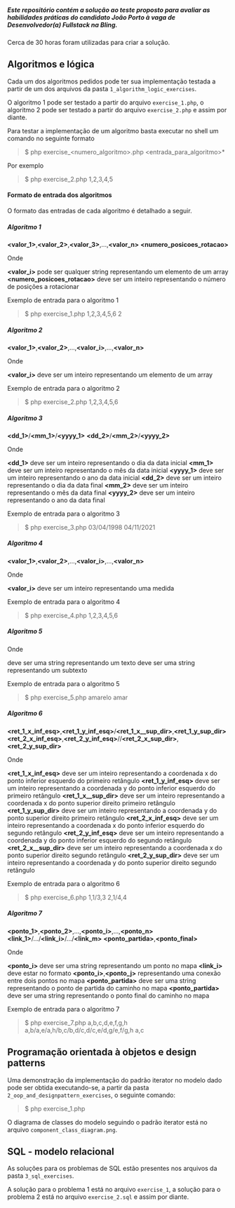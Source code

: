 ##### Este repositório contém a solução ao teste proposto para avaliar as habilidades práticas do candidato João Porto à vaga de Desenvolvedor(a) Fullstack na Bling.

Cerca de 30 horas foram utilizadas para criar a solução.

## Algoritmos e lógica

Cada um dos algoritmos pedidos pode ter sua implementação testada a partir de um dos arquivos da pasta `1_algorithm_logic_exercises`.

O algoritmo 1 pode ser testado a partir do arquivo `exercise_1.php`, o algoritmo 2 pode ser testado a partir do arquivo `exercise_2.php` e assim por diante.

Para testar a implementação de um algoritmo basta executar no shell um comando no seguinte formato

> $ php exercise_<numero_algoritmo>.php <entrada_para_algoritmo>*

Por exemplo

> $ php exercise_2.php 1,2,3,4,5

#### Formato de entrada dos algoritmos

O formato das entradas de cada algoritmo é detalhado a seguir.

##### Algoritmo 1

**<valor_1>**,**<valor_2>**,**<valor_3>**,...,**<valor_n>** **<numero_posicoes_rotacao>**

Onde

**<valor_i>** pode ser qualquer string representando um elemento de um array
**<numero_posicoes_rotacao>** deve ser um inteiro representando o número de posições a rotacionar

Exemplo de entrada para o algoritmo 1

> $ php exercise_1.php 1,2,3,4,5,6 2

##### Algoritmo 2

**<valor_1>**,**<valor_2>**,...,**<valor_i>**,...,**<valor_n>**

Onde

**<valor_i>** deve ser um inteiro representando um elemento de um array

Exemplo de entrada para o algoritmo 2

> $ php exercise_2.php 1,2,3,4,5,6

##### Algoritmo 3

**<dd_1>**/**<mm_1>**/**<yyyy_1>** **<dd_2>**/**<mm_2>**/**<yyyy_2>**

Onde

**<dd_1>** deve ser um inteiro representando o dia da data inicial
**<mm_1>** deve ser um inteiro representando o mês da data inicial
**<yyyy_1>** deve ser um inteiro representando o ano da data inicial
**<dd_2>** deve ser um inteiro representando o dia da data final
**<mm_2>** deve ser um inteiro representando o mês da data final
**<yyyy_2>** deve ser um inteiro representando o ano da data final

Exemplo de entrada para o algoritmo 3

> $ php exercise_3.php 03/04/1998 04/11/2021

##### Algoritmo 4

**<valor_1>**,**<valor_2>**,...,**<valor_i>**,...,**<valor_n>**

Onde

**<valor_i>** deve ser um inteiro representando uma medida

Exemplo de entrada para o algoritmo 4

> $ php exercise_4.php 1,2,3,4,5,6

##### Algoritmo 5

**<string>** **<substring>**

Onde

**<string>** deve ser uma string representando um texto
**<substring>** deve ser uma string representando um subtexto

Exemplo de entrada para o algoritmo 5

> $ php exercise_5.php amarelo amar

##### Algoritmo 6

**<ret_1_x_inf_esq>**,**<ret_1_y_inf_esq>**/**<ret_1_x__sup_dir>**,**<ret_1_y_sup_dir>** **<ret_2_x_inf_esq>**,**<ret_2_y_inf_esq>**//**<ret_2_x_sup_dir>**,**<ret_2_y_sup_dir>**

Onde

**<ret_1_x_inf_esq>** deve ser um inteiro representando a coordenada x do ponto inferior esquerdo do primeiro retângulo
**<ret_1_y_inf_esq>** deve ser um inteiro representando a coordenada y do ponto inferior esquerdo do primeiro retângulo
**<ret_1_x__sup_dir>** deve ser um inteiro representando a coordenada x do ponto superior direito primeiro retângulo
**<ret_1_y_sup_dir>** deve ser um inteiro representando a coordenada y do ponto superior direito primeiro retângulo
**<ret_2_x_inf_esq>** deve ser um inteiro representando a coordenada x do ponto inferior esquerdo do segundo retângulo
**<ret_2_y_inf_esq>** deve ser um inteiro representando a coordenada y do ponto inferior esquerdo do segundo retângulo
**<ret_2_x__sup_dir>** deve ser um inteiro representando a coordenada x do ponto superior direito segundo retângulo
**<ret_2_y_sup_dir>** deve ser um inteiro representando a coordenada y do ponto superior direito segundo retângulo

Exemplo de entrada para o algoritmo 6

>$ php exercise_6.php 1,1/3,3 2,1/4,4

##### Algoritmo 7

**<ponto_1>**,**<ponto_2>**,...,**<ponto_i>**,...,**<ponto_n>** **<link_1>**/.../**<link_i>**/.../**<link_m>** **<ponto_partida>**,**<ponto_final>**

Onde

**<ponto_i>** deve ser uma string representando um ponto no mapa
**<link_i>** deve estar no formato **<ponto_i>**,**<ponto_j>** representando uma conexão entre dois pontos no mapa
**<ponto_partida>** deve ser uma string representando o ponto de partida do caminho no mapa
**<ponto_partida>** deve ser uma string representando o ponto final do caminho no mapa

Exemplo de entrada para o algoritmo 7

> $ php exercise_7.php a,b,c,d,e,f,g,h a,b/a,e/a,h/b,c/b,d/c,d/c,e/d,g/e,f/g,h a,c

## Programação orientada à objetos e design patterns

Uma demonstração da implementação do padrão iterator no modelo dado pode ser obtida executando-se, a partir da pasta `2_oop_and_designpattern_exercises`, o seguinte comando:

> $ php exercise_1.php

O diagrama de classes do modelo seguindo o padrão iterator está no arquivo `component_class_diagram.png`.

## SQL - modelo relacional

As soluções para os problemas de SQL estão presentes nos arquivos da pasta `3_sql_exercises`.

A solução para o problema 1 está no arquivo `exercise_1`, a solução para o problema 2 está no arquivo `exercise_2.sql` e assim por diante.